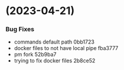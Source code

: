 #  (2023-04-21)


### Bug Fixes

* commands default path 0bb1723
* docker files to not have local pipe fba3777
* pm fork 52b9ba7
* trying to fix docker files 2b8ce52



